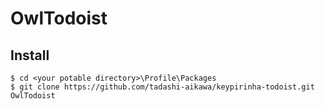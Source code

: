 OwlTodoist
==========


Install
-------

```
$ cd <your potable directory>\Profile\Packages
$ git clone https://github.com/tadashi-aikawa/keypirinha-todoist.git OwlTodoist
```